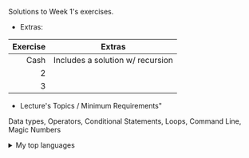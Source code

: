 Solutions to Week 1's exercises.

* Extras:

| Exercise |              Extras              |
|---------:|----------------------------------|
|   Cash   | Includes a solution w/ recursion |
|         2|                                  |
|         3|                                  |


* Lecture's Topics / Minimum Requirements"

Data types, Operators, Conditional Statements, Loops, Command Line, Magic Numbers
<details>
<summary>My top languages</summary>

| Rank | 
|------|
|     1| 
|     2| 
|     3|

</details>
